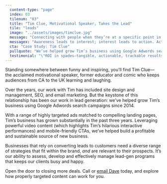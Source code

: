 ```yaml
---
  content-type: "page"
  index: 03
  tilenum: "03"
  title: "Tim Clue, Motivational Speaker, Takes the Lead"
  tile: "leads"
  image: "../assets/images/timclue.jpg"
  message: "Connecting with people when they’re at a specific point in the purchase process."
  messagex: "Awareness leads to interest; interest leads to action. Actions lead to leads."
  cta: "Case Study: Tim Clue"
  pullquote: "We’ve helped grow Tim’s business using Google Adwords search campaigns since 2014."
  testimonial: "\"ROI in spades—tangible, actionable, trackable results. Who ever thought?\"<br /><span>— Kathryn Lake Clue, <br />Marketing Manager</span>"
---
```


<div>
Standing somewhere between funny and inspiring, you’ll find Tim Clue— the acclaimed motivational speaker, former educator and comic who keeps audiences from CA to the UK learning and laughing.

Over the years, our work with Tim has included site design and management, SEO, and email marketing. But the keystone of this relationship has been our work in lead generation: we’ve helped grow Tim’s business using Google Adwords search campaigns since 2014.

With a range of highly targeted ads matched to compelling landing pages, Tim’s business has grown substantially in the past three years. Leveraging powerful video content (which highlights Tim’s hilarious interactive performances) and mobile-friendly CTAs, we’ve helped build a profitable and sustainable source of new business.

Businesses that rely on converting leads to customers need a diverse range of strategies that fit within the brand, _and_ are relevant to their prospects. It’s our ability to assess, develop and effectively manage lead-gen programs that keeps our clients busy and happy.

Open the door to closing more deals. Call or <a href="mailto:dave@davelindberg.com">email Dave</a> today, and explore how properly targeted content can work for you.

</div>
